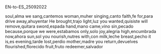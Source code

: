 EN-to-ES_25092022

soul,alma
we sang,cantemos
woman,muher
singing,canto
faith,fe
for,para
drive away,ahuyentar
He brought,trajo
light,luz
you wanted,quisiste
will remove,quitara
sword,espada
hand,mano
came,vino
sin,pecado
because,porque
we were,estabamos
only,solo
joy,alegria
high,encumbrada
now,ahora
sun,sol
you nourish,nutres
with,con
milk,leche
breast,pecho
it is,es
evening,tarde
lost,perdio
mother,madre
you return,devuelves
flourished,florecido
fruit,fruto
redeemer,salvador